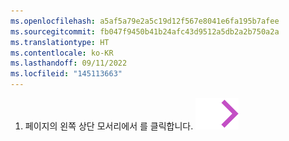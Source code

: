```yaml
---
ms.openlocfilehash: a5af5a79e2a5c19d12f567e8041e6fa195b7afee
ms.sourcegitcommit: fb047f9450b41b24afc43d9512a5db2a2b750a2a
ms.translationtype: HT
ms.contentlocale: ko-KR
ms.lasthandoff: 09/11/2022
ms.locfileid: "145113663"
---
```

1. 페이지의 왼쪽 상단 모서리에서 <span aria-label="the Octocat icon" class="octicon octicon-mark-github"></span>를 클릭합니다.
![Octocat 아이콘](/assets/images/enterprise/navigation/octocat-icon.png)
